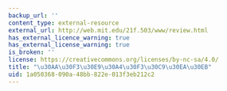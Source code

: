 ```yaml
---
backup_url: ''
content_type: external-resource
external_url: http://web.mit.edu/21f.503/www/review.html
has_external_licence_warning: true
has_external_license_warning: true
is_broken: ''
license: https://creativecommons.org/licenses/by-nc-sa/4.0/
title: "\u30AA\u30F3\u30E9\u30A4\u30F3\u30C9\u30EA\u30EB"
uid: 1a050368-090a-48bb-822e-013f3eb212c2
---
```

